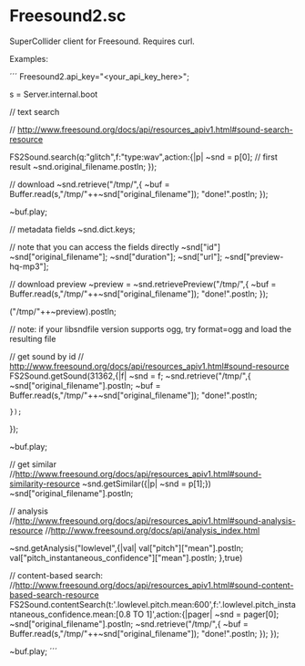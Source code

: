 Freesound2.sc
=============

SuperCollider client for Freesound. Requires curl.

Examples:

´´´
Freesound2.api_key="<your_api_key_here>";


s = Server.internal.boot


// text search

// http://www.freesound.org/docs/api/resources_apiv1.html#sound-search-resource

FS2Sound.search(q:"glitch",f:"type:wav",action:{|p|
	~snd = p[0]; // first result
	~snd.original_filename.postln;
});

// download
~snd.retrieve("/tmp/",{
	~buf = Buffer.read(s,"/tmp/"++~snd["original_filename"]);
	    "done!".postln;
});

~buf.play;


// metadata fields
~snd.dict.keys;


// note that you can access the fields directly
~snd["id"]
~snd["original_filename"];
~snd["duration"];
~snd["url"];
~snd["preview-hq-mp3"];


// download preview
~preview = ~snd.retrievePreview("/tmp/",{
		~buf = Buffer.read(s,"/tmp/"++~snd["original_filename"]);
	    "done!".postln;
});

("/tmp/"++~preview).postln;

// note: if your libsndfile version supports ogg, try format=ogg and load the resulting file

// get sound by id
// http://www.freesound.org/docs/api/resources_apiv1.html#sound-resource
FS2Sound.getSound(31362,{|f|
	~snd = f;
	~snd.retrieve("/tmp/",{
		~snd["original_filename"].postln;
		~buf = Buffer.read(s,"/tmp/"++~snd["original_filename"]);
		"done!".postln;

	});
});

~buf.play;


// get similar
//http://www.freesound.org/docs/api/resources_apiv1.html#sound-similarity-resource
~snd.getSimilar({|p| ~snd = p[1];})
~snd["original_filename"].postln;


// analysis
//http://www.freesound.org/docs/api/resources_apiv1.html#sound-analysis-resource
//http://www.freesound.org/docs/api/analysis_index.html

~snd.getAnalysis("lowlevel",{|val|
			val["pitch"]["mean"].postln;
			val["pitch_instantaneous_confidence"]["mean"].postln;
		},true)

// content-based search:
//http://www.freesound.org/docs/api/resources_apiv1.html#sound-content-based-search-resource
FS2Sound.contentSearch(t:'.lowlevel.pitch.mean:600',f:'.lowlevel.pitch_instantaneous_confidence.mean:[0.8 TO 1]',action:{|pager|
	~snd = pager[0];
	~snd["original_filename"].postln;
	~snd.retrieve("/tmp/",{
		~buf = Buffer.read(s,"/tmp/"++~snd["original_filename"]);
		"done!".postln;
	});
});

~buf.play;
´´´
